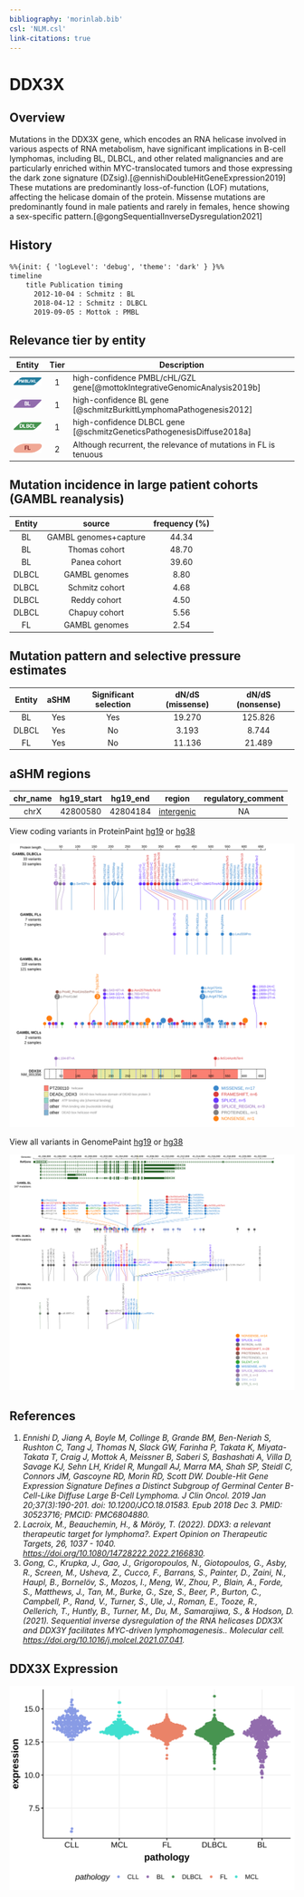 ```yaml
---
bibliography: 'morinlab.bib'
csl: 'NLM.csl'
link-citations: true
---
```

# DDX3X

## Overview
Mutations in the DDX3X gene, which encodes an RNA helicase involved in various aspects of RNA metabolism, have significant implications in B-cell lymphomas, including BL, DLBCL, and other related malignancies and are particularly enriched within MYC-translocated tumors and those expressing the dark zone signature (DZsig).[@ennishiDoubleHitGeneExpression2019] 
These mutations are predominantly loss-of-function (LOF) mutations, affecting the helicase domain of the protein. Missense mutations are predominantly found in male patients and rarely in females, hence showing a sex-specific pattern.[@gongSequentialInverseDysregulation2021]

## History
```mermaid
%%{init: { 'logLevel': 'debug', 'theme': 'dark' } }%%
timeline
    title Publication timing
      2012-10-04 : Schmitz : BL
      2018-04-12 : Schmitz : DLBCL
      2019-09-05 : Mottok : PMBL
```

## Relevance tier by entity

|Entity|Tier|Description                           |
|:------:|:----:|--------------------------------------|
|![PMBL](images/icons/PMBL_tier1.png)|1|high-confidence PMBL/cHL/GZL gene[@mottokIntegrativeGenomicAnalysis2019b]|
|![BL](images/icons/BL_tier1.png)    |1 | high-confidence BL gene               [@schmitzBurkittLymphomaPathogenesis2012]|
|![DLBCL](images/icons/DLBCL_tier1.png) |1 | high-confidence DLBCL gene            [@schmitzGeneticsPathogenesisDiffuse2018a]|
|![FL](images/icons/FL_tier2.png)    |2 | Although recurrent, the relevance of mutations in FL is tenuous |

## Mutation incidence in large patient cohorts (GAMBL reanalysis)

|Entity|source               |frequency (%)|
|:------:|:---------------------:|:-------------:|
|BL    |GAMBL genomes+capture|44.34        |
|BL    |Thomas cohort        |48.70        |
|BL    |Panea cohort         |39.60        |
|DLBCL |GAMBL genomes        | 8.80        |
|DLBCL |Schmitz cohort       | 4.68        |
|DLBCL |Reddy cohort         | 4.50        |
|DLBCL |Chapuy cohort        | 5.56        |
|FL    |GAMBL genomes        | 2.54        |

## Mutation pattern and selective pressure estimates

|Entity|aSHM|Significant selection|dN/dS (missense)|dN/dS (nonsense)|
|:------:|:----:|:---------------------:|:----------------:|:----------------:|
|BL    |Yes |Yes                  |19.270          |125.826         |
|DLBCL |Yes |No                   | 3.193          |  8.744         |
|FL    |Yes |No                   |11.136          | 21.489         |

## aSHM regions

|chr_name|hg19_start|hg19_end|region                                                                                          |regulatory_comment|
|:--------:|:----------:|:--------:|:------------------------------------------------------------------------------------------------:|:------------------:|
|chrX    |42800580  |42804184|[intergenic](https://genome.ucsc.edu/s/rdmorin/GAMBL%20hg19?position=chrX%3A42800580%2D42804184)|NA                |



View coding variants in ProteinPaint [hg19](https://morinlab.github.io/LLMPP/GAMBL/DDX3X_protein.html)  or [hg38](https://morinlab.github.io/LLMPP/GAMBL/DDX3X_protein_hg38.html)

![](images/proteinpaint/DDX3X_NM_001356.svg)

View all variants in GenomePaint [hg19](https://morinlab.github.io/LLMPP/GAMBL/DDX3X.html)  or [hg38](https://morinlab.github.io/LLMPP/GAMBL/DDX3X_hg38.html)

![](images/proteinpaint/DDX3X.svg)

## References
1. *Ennishi D, Jiang A, Boyle M, Collinge B, Grande BM, Ben-Neriah S, Rushton C, Tang J, Thomas N, Slack GW, Farinha P, Takata K, Miyata-Takata T, Craig J, Mottok A, Meissner B, Saberi S, Bashashati A, Villa D, Savage KJ, Sehn LH, Kridel R, Mungall AJ, Marra MA, Shah SP, Steidl C, Connors JM, Gascoyne RD, Morin RD, Scott DW. Double-Hit Gene Expression Signature Defines a Distinct Subgroup of Germinal Center B-Cell-Like Diffuse Large B-Cell Lymphoma. J Clin Oncol. 2019 Jan 20;37(3):190-201. doi: 10.1200/JCO.18.01583. Epub 2018 Dec 3. PMID: 30523716; PMCID: PMC6804880.*
2. *Lacroix, M., Beauchemin, H., & Möröy, T. (2022). DDX3: a relevant therapeutic target for lymphoma?. Expert Opinion on Therapeutic Targets, 26, 1037 - 1040. https://doi.org/10.1080/14728222.2022.2166830.*
3. *Gong, C., Krupka, J., Gao, J., Grigoropoulos, N., Giotopoulos, G., Asby, R., Screen, M., Usheva, Z., Cucco, F., Barrans, S., Painter, D., Zaini, N., Haupl, B., Bornelöv, S., Mozos, I., Meng, W., Zhou, P., Blain, A., Forde, S., Matthews, J., Tan, M., Burke, G., Sze, S., Beer, P., Burton, C., Campbell, P., Rand, V., Turner, S., Ule, J., Roman, E., Tooze, R., Oellerich, T., Huntly, B., Turner, M., Du, M., Samarajiwa, S., & Hodson, D. (2021). Sequential inverse dysregulation of the RNA helicases DDX3X and DDX3Y facilitates MYC-driven lymphomagenesis.. Molecular cell. https://doi.org/10.1016/j.molcel.2021.07.041.*

## DDX3X Expression
![](images/gene_expression/DDX3X_by_pathology.svg)
<!-- ORIGIN: schmitzBurkittLymphomaPathogenesis2012 -->
<!-- DLBCL: schmitzGeneticsPathogenesisDiffuse2018a -->
<!-- BL: schmitzBurkittLymphomaPathogenesis2012 -->
<!-- BL: schmitzBurkittLymphomaPathogenesis2012 -->
<!-- PMBL: mottokIntegrativeGenomicAnalysis2019b -->
